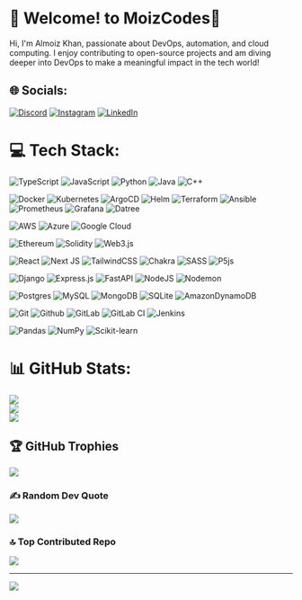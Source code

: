 # 🌟 Welcome! to MoizCodes🌟
Hi, I'm Almoiz Khan, passionate about DevOps, automation, and cloud computing. I enjoy contributing to open-source projects and am diving deeper into DevOps to make a meaningful impact in the tech world!


## 🌐 Socials:
[![Discord](https://img.shields.io/badge/Discord-%237289DA.svg?logo=discord&logoColor=white)](https://discord.gg/https://discord.gg/gy28DBnddU) [![Instagram](https://img.shields.io/badge/Instagram-%23E4405F.svg?logo=Instagram&logoColor=white)](https://instagram.com/_k_moiz) [![LinkedIn](https://img.shields.io/badge/LinkedIn-%230077B5.svg?logo=linkedin&logoColor=white)](https://linkedin.com/in/https://www.linkedin.com/in/almoiz-khan-2184b8300/) 



# 💻 Tech Stack:


![TypeScript](https://img.shields.io/badge/typescript-%23007ACC.svg?style=for-the-badge&logo=typescript&logoColor=white) 
![JavaScript](https://img.shields.io/badge/javascript-%23F7DF1E.svg?style=for-the-badge&logo=javascript&logoColor=black) 
![Python](https://img.shields.io/badge/python-%2338B2AC.svg?style=for-the-badge&logo=python&logoColor=white) 
![Java](https://img.shields.io/badge/java-%23E34F26.svg?style=for-the-badge&logo=java&logoColor=white) 
![C++](https://img.shields.io/badge/c++-%2300599C.svg?style=for-the-badge&logo=c%2B%2B&logoColor=white) 

![Docker](https://img.shields.io/badge/docker-%230db7ed.svg?style=for-the-badge&logo=docker&logoColor=white) 
![Kubernetes](https://img.shields.io/badge/kubernetes-%23326ce5.svg?style=for-the-badge&logo=kubernetes&logoColor=white) 
![ArgoCD](https://img.shields.io/badge/ArgoCD-%2334D058.svg?style=for-the-badge&logo=argocd&logoColor=white) 
![Helm](https://img.shields.io/badge/helm-%2335B5E0.svg?style=for-the-badge&logo=helm&logoColor=white) 
![Terraform](https://img.shields.io/badge/terraform-%2348B0F1.svg?style=for-the-badge&logo=terraform&logoColor=white) 
![Ansible](https://img.shields.io/badge/ansible-%231E5B00.svg?style=for-the-badge&logo=ansible&logoColor=white) 
![Prometheus](https://img.shields.io/badge/prometheus-%E37933.svg?style=for-the-badge&logo=prometheus&logoColor=white) 
![Grafana](https://img.shields.io/badge/grafana-%23F46800.svg?style=for-the-badge&logo=grafana&logoColor=white) 
![Datree](https://img.shields.io/badge/datree-%23F7B80D.svg?style=for-the-badge&logo=datree&logoColor=black) 


![AWS](https://img.shields.io/badge/AWS-%23FF9900.svg?style=for-the-badge&logo=amazon-aws&logoColor=white) 
![Azure](https://img.shields.io/badge/azure-%230072C6.svg?style=for-the-badge&logo=microsoftazure&logoColor=white) 
![Google Cloud](https://img.shields.io/badge/GoogleCloud-%234285F4.svg?style=for-the-badge&logo=google-cloud&logoColor=white) 


![Ethereum](https://img.shields.io/badge/ethereum-%3C6%2C7%2C9%3E.svg?style=for-the-badge&logo=ethereum&logoColor=white) 
![Solidity](https://img.shields.io/badge/solidity-%2300B1D2.svg?style=for-the-badge&logo=solidity&logoColor=white) 
![Web3.js](https://img.shields.io/badge/web3.js-F16822?style=for-the-badge&logo=web3.js&logoColor=white)


![React](https://img.shields.io/badge/react-%2320232a.svg?style=for-the-badge&logo=react&logoColor=%2361DAFB) 
![Next JS](https://img.shields.io/badge/Next-black?style=for-the-badge&logo=next.js&logoColor=white) 
![TailwindCSS](https://img.shields.io/badge/tailwindcss-%2338B2AC.svg?style=for-the-badge&logo=tailwind-css&logoColor=white) 
![Chakra](https://img.shields.io/badge/chakra-%234ED1C5.svg?style=for-the-badge&logo=chakraui&logoColor=white) 
![SASS](https://img.shields.io/badge/SASS-hotpink.svg?style=for-the-badge&logo=SASS&logoColor=white) 
![P5js](https://img.shields.io/badge/p5.js-ED225D?style=for-the-badge&logo=p5.js&logoColor=FFFFFF) 


![Django](https://img.shields.io/badge/django-%23092E20.svg?style=for-the-badge&logo=django&logoColor=white) 
![Express.js](https://img.shields.io/badge/express.js-%23404d59.svg?style=for-the-badge&logo=express&logoColor=%2361DAFB) 
![FastAPI](https://img.shields.io/badge/FastAPI-005571?style=for-the-badge&logo=fastapi) 
![NodeJS](https://img.shields.io/badge/node.js-6DA55F?style=for-the-badge&logo=node.js&logoColor=white) 
![Nodemon](https://img.shields.io/badge/NODEMON-%23323330.svg?style=for-the-badge&logo=nodemon&logoColor=%BBDEAD) 


![Postgres](https://img.shields.io/badge/postgres-%23316192.svg?style=for-the-badge&logo=postgresql&logoColor=white) 
![MySQL](https://img.shields.io/badge/mysql-4479A1.svg?style=for-the-badge&logo=mysql&logoColor=white) 
![MongoDB](https://img.shields.io/badge/MongoDB-%234ea94b.svg?style=for-the-badge&logo=mongodb&logoColor=white) 
![SQLite](https://img.shields.io/badge/sqlite-%2307405e.svg?style=for-the-badge&logo=sqlite&logoColor=white) 
![AmazonDynamoDB](https://img.shields.io/badge/Amazon%20DynamoDB-4053D6?style=for-the-badge&logo=Amazon%20DynamoDB&logoColor=white) 


![Git](https://img.shields.io/badge/git-%23F05033.svg?style=for-the-badge&logo=git&logoColor=white) 
![Github](https://img.shields.io/badge/github-%23121011.svg?style=for-the-badge&logo=github&logoColor=white) 
![GitLab](https://img.shields.io/badge/gitlab-%23181717.svg?style=for-the-badge&logo=gitlab&logoColor=white) 
![GitLab CI](https://img.shields.io/badge/gitlab%20CI-%23181717.svg?style=for-the-badge&logo=gitlab&logoColor=white) 
![Jenkins](https://img.shields.io/badge/jenkins-%232C5263.svg?style=for-the-badge&logo=jenkins&logoColor=white) 


![Pandas](https://img.shields.io/badge/pandas-%23150458.svg?style=for-the-badge&logo=pandas&logoColor=white) 
![NumPy](https://img.shields.io/badge/numpy-%23013243.svg?style=for-the-badge&logo=numpy&logoColor=white) 
![Scikit-learn](https://img.shields.io/badge/scikit-learn-%23F7931E.svg?style=for-the-badge&logo=scikit-learn&logoColor=white) 


# 📊 GitHub Stats:
![](https://github-readme-stats.vercel.app/api?username=moiz2405&theme=dark&hide_border=false&include_all_commits=true&count_private=true)<br/>
![](https://github-readme-streak-stats.herokuapp.com/?user=moiz2405&theme=dark&hide_border=false)<br/>
![](https://github-readme-stats.vercel.app/api/top-langs/?username=moiz2405&theme=dark&hide_border=false&include_all_commits=true&count_private=true&layout=compact)

## 🏆 GitHub Trophies
![](https://github-profile-trophy.vercel.app/?username=moiz2405&theme=radical&no-frame=false&no-bg=true&margin-w=4)

### ✍️ Random Dev Quote
![](https://quotes-github-readme.vercel.app/api?type=horizontal&theme=radical)

### 🔝 Top Contributed Repo
![](https://github-contributor-stats.vercel.app/api?username=moiz2405&limit=5&theme=dark&combine_all_yearly_contributions=true)

---
[![](https://visitcount.itsvg.in/api?id=moiz2405&icon=0&color=0)](https://visitcount.itsvg.in)

<!-- Proudly created with GPRM ( https://gprm.itsvg.in ) -->
